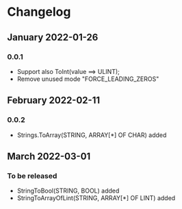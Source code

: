 # Changelog

## January 2022-01-26

### 0.0.1

- Support also ToInt(value ==> ULINT);
- Remove unused mode "FORCE_LEADING_ZEROS"

## February 2022-02-11
### 0.0.2

- Strings.ToArray(STRING, ARRAY[*] OF CHAR) added

## March 2022-03-01
### To be released

- StringToBool(STRING, BOOL) added
- StringToArrayOfLint(STRING, ARRAY[*] OF LINT) added
  